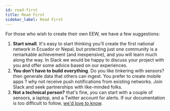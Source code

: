 ```yaml
---
id: read-first
title: Read First
sidebar_label: Read First
---
```


For those who wish to create their own EEW, we have a few suggestions:

1. **Start small**. It's easy to start thinking you'll create the first national network in Ecuador or Nepal, but protecting just one community is a remarkable achievement (and inexpensive), and you will learn much along the way. In Slack we would be happy to discuss your project with you and offer some advice based on our experiences.
1. **You don't have to build everything**. Do you like tinkering with sensors? then generate data that others can ingest. You prefer to create mobile apps ? why not receive push notifications from existing networks. Join Slack and seek partnerships with like-minded folks.
1. **Not a technical person?** that's fine, you can start with a couple of sensors, a laptop, and a Twitter account for alerts. If our documentation is too difficult to follow, [we'd love to know](https://github.com/openeew/openeew-docs/issues).
